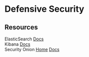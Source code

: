 # Defensive Security



## Resources

ElasticSearch [Docs](https://www.elastic.co/guide/en/elasticsearch/reference/current/index.html)<br>
Kibana [Docs](https://www.elastic.co/guide/en/kibana/current/index.html)<br>
Security Onion [Home](https://securityonionsolutions.com) [Docs](https://docs.securityonion.net/en/2.3/)<br>
